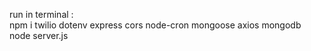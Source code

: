 run in terminal :       <br>
npm i twilio dotenv express cors node-cron mongoose axios mongodb         <br>
node server.js         <br>
